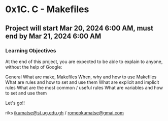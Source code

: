# 0x1C. C - Makefiles

##  Project will start Mar 20, 2024 6:00 AM, must end by Mar 21, 2024 6:00 AM

### Learning Objectives
At the end of this project, you are expected to be able to explain to anyone, without the help of Google:

General
What are make, Makefiles
When, why and how to use Makefiles
What are rules and how to set and use them
What are explicit and implicit rules
What are the most common / useful rules
What are variables and how to set and use them

Let's go!!

riks <ikumatse@st.ug.edu.gh> / <romeokumatse@gmai.com>